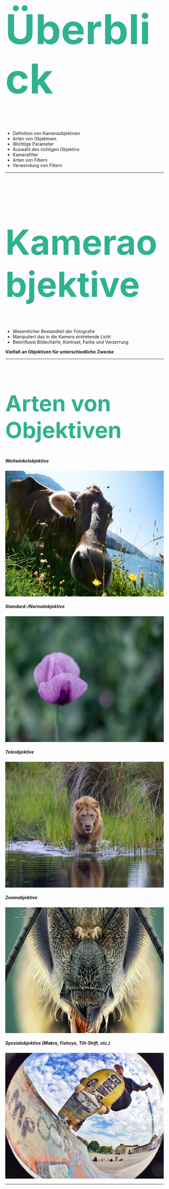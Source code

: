 <!-- Überblick über Kameraobjektive und Filter -->
<h1 style="color:rgb(47, 178, 143); font-size: 130px;">Überblick</h1>

- Definition von Kameraobjektiven
- Arten von Objektiven
- Wichtige Parameter
- Auswahl des richtigen Objektivs
- Kamerafilter
- Arten von Filtern
- Verwendung von Filtern

---

<h1 style="color:rgb(47, 178, 143); font-size: 110px;">Kameraobjektive</h1>

- Wesentlicher Bestandteil der Fotografie
- Manipuliert das in die Kamera eintretende Licht
- Beeinflusst Bildschärfe, Kontrast, Farbe und Verzerrung

**Vielfalt an Objektiven für unterschiedliche Zwecke**

---

<h1 style="color:rgb(47, 178, 143); font-size: 70px;">Arten von Objektiven</h1>

<section>
</section>

<section>

##### Weitwinkelobjektive

<img width="600" height="400" src="images/weitwinkel.jpg"/>
</section>

<section>

##### Standard-/Normalobjektive

<img width="600" height="400" src="images/normalobjektiv.jpg"/>
</section>

<section>

##### Teleobjektive

<img width="600" height="400" src="images/loewe.jpg"/>
</section>

<section>

##### Zoomobjektive

<img width="600" height="400" src="images/makro_insekt.jpg"/>
</section>

<section>

##### Spezialobjektive (Makro, Fisheye, Tilt-Shift, etc.)

<img width="600" height="400" src="images/skateboard.webp"/>
</section>



---

<h1 style="color:rgb(47, 178, 143); font-size: 80px;">Wichtige Parameter</h1>

<section>

- Brennweite
- Blendenöffnung
- Bildstabilisierung
- Autofokus vs. manueller Fokus
</section>

---

<h1 style="color:rgb(47, 178, 143); font-size: 80px;">Auswahl des Objektivs</h1>

- Berücksichtigung des Verwendungszwecks (Porträt, Landschaft, Sport, Makro, etc.)
- Kompatibilität mit der Kamera
- Preis und Qualität

---

<h1 style="color:rgb(47, 178, 143); font-size: 100px;">Kamerafilter</h1>

<section>

- Definition und Funktion
- Warum Filter verwenden?
</section>

---

<h1 style="color:rgb(47, 178, 143); font-size: 70px;">Arten von Kamerafiltern</h1>
<section>
UV-Filter
<img  width="400" height="400" src="images/UVFilter.webp"/>
</section>
<section>
Polarisationsfilter
<img width="600" height="400" src="images/Polarisationsfilter.webp"/>
</section>
<section>
Neutraldichte (ND) Filter
<img width="600" height="400" src="https://cdn.pixabay.com/photo/2020/07/06/01/33/sky-5375005_960_720.jpg"/>
</section>
<section>
Verlaufsfilter
<img width="600" height="400" src="https://cdn.pixabay.com/photo/2013/04/04/12/34/sunset-100367_960_720.jpg"/>
</section>
<section>
Spezialeffektfilter (Stern, Weichzeichner, etc.)
<img width="600" height="400" src="https://cdn.pixabay.com/photo/2017/01/18/16/46/hong-kong-1990268_960_720.jpg"/>
</section>
---

<h1 style="color:rgb(47, 178, 143); font-size: 80px;">Verwendung von Filter</h1>

- Auswahl des richtigen Filters für eine bestimmte Aufnahme
- Einfluss des Filters auf die Bildqualität
- Physische vs. digitale Filter